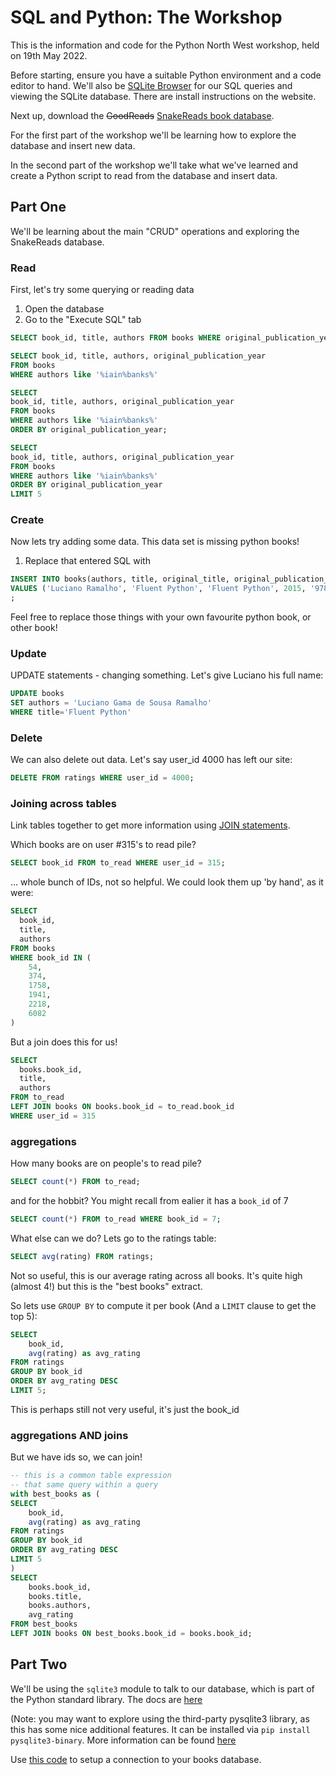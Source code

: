 # SQL and Python: The Workshop

This is the information and code for the Python North West workshop, held on 19th May 2022.

Before starting, ensure you have a suitable Python environment and a code editor to hand. We'll also be [SQLite Browser](https://sqlitebrowser.org/) for our SQL queries and viewing the SQLite database. There are install instructions on the website.

Next up, download the ~~GoodReads~~ [SnakeReads book database](https://github.com/PythonNorthwestEngland/python-and-sql-workshop/releases/download/01_data/books.db).

For the first part of the workshop we'll be learning how to explore the database and insert new data.

In the second part of the workshop we'll take what we've learned and create a Python script to read from the database and insert data.

## Part One

We'll be learning about the main "CRUD" operations and exploring the SnakeReads database.

### Read


First, let's try some querying or reading data

1. Open the database
2. Go to the "Execute SQL" tab

```sql
SELECT book_id, title, authors FROM books WHERE original_publication_year = 1937;
```

```sql
SELECT book_id, title, authors, original_publication_year
FROM books
WHERE authors like '%iain%banks%'
```
```sql
SELECT
book_id, title, authors, original_publication_year
FROM books
WHERE authors like '%iain%banks%'
ORDER BY original_publication_year;
```
```sql
SELECT
book_id, title, authors, original_publication_year
FROM books
WHERE authors like '%iain%banks%'
ORDER BY original_publication_year
LIMIT 5
```

### Create

Now lets try adding some data.  This data set is missing python books!

1. Replace that entered SQL with 

```sql
INSERT INTO books(authors, title, original_title, original_publication_year, isbn13) 
VALUES ('Luciano Ramalho', 'Fluent Python', 'Fluent Python', 2015, '9781491946008')
;
```

Feel free to replace those things with your own favourite python book, or other book!

### Update

UPDATE statements - changing something.  Let's give Luciano his full name:

```sql
UPDATE books
SET authors = 'Luciano Gama de Sousa Ramalho'
WHERE title='Fluent Python'
```

### Delete

We can also delete out data. Let's say user_id 4000 has left our site:

```sql
DELETE FROM ratings WHERE user_id = 4000;
```

### Joining across tables

Link tables together to get more information using [JOIN statements](https://www.geeksforgeeks.org/sql-join-set-1-inner-left-right-and-full-joins/).


Which books are on user #315's to read pile?

```sql
SELECT book_id FROM to_read WHERE user_id = 315;
```

... whole bunch of IDs, not so helpful.  We could look them up 'by hand', as it were:

```sql
SELECT
  book_id,
  title,
  authors
FROM books
WHERE book_id IN (
	54,
	374,
	1758,
	1941,
	2218,
	6082
)
```

But a join does this for us!

```sql
SELECT
  books.book_id,
  title,
  authors
FROM to_read
LEFT JOIN books ON books.book_id = to_read.book_id
WHERE user_id = 315
```


### aggregations

How many books are on people's to read pile?

```sql
SELECT count(*) FROM to_read;
```

and for the hobbit? You might recall from ealier it has a `book_id` of 7

```sql
SELECT count(*) FROM to_read WHERE book_id = 7;
```

What else can we do?  Lets go to the ratings table:

```sql
SELECT avg(rating) FROM ratings;
```

Not so useful, this is our average rating across all books.  It's quite high (almost 4!) but this is the "best books" extract.

So lets use `GROUP BY` to compute it per book (And a `LIMIT` clause to get the top 5):

```sql
SELECT
    book_id,
    avg(rating) as avg_rating
FROM ratings
GROUP BY book_id
ORDER BY avg_rating DESC
LIMIT 5;
```

This is perhaps still not very useful, it's just the book_id

### aggregations AND joins

But we have ids so, we can join!

```sql
-- this is a common table expression
-- that same query within a query
with best_books as (
SELECT
    book_id,
    avg(rating) as avg_rating
FROM ratings
GROUP BY book_id
ORDER BY avg_rating DESC
LIMIT 5
)
SELECT
	books.book_id,
	books.title,
	books.authors,
	avg_rating
FROM best_books
LEFT JOIN books ON best_books.book_id = books.book_id;
```

## Part Two

We'll be using the `sqlite3` module to talk to our database, which is part of the Python standard library. The docs are [here](https://docs.python.org/3/library/sqlite3.html)

(Note: you may want to explore using the third-party pysqlite3 library, as this has some nice additional features. It can be installed via `pip install pysqlite3-binary`. More information can be found [here](https://github.com/coleifer/pysqlite3)

Use [this code](https://github.com/PythonNorthwestEngland/python-and-sql-workshop/blob/main/sqlite_python.py) to setup a connection to your books database.

